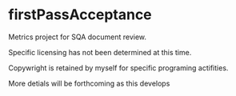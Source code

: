 # firstPassAcceptance
Metrics project for SQA document review.

Specific licensing has not been determined at this time.

Copywright is retained by myself for specific programing actifities.

More detials will be forthcoming as this develops
